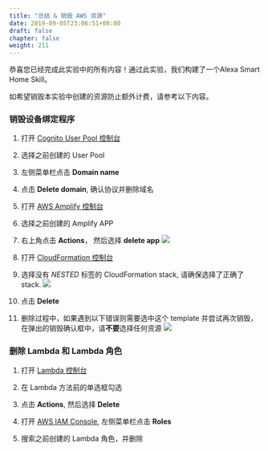 ```yaml
---
title: "总结 & 销毁 AWS 资源"
date: 2019-09-05T23:06:51+08:00
draft: false
chapter: false
weight: 211
---
```


恭喜您已经完成此实验中的所有内容！通过此实验，我们构建了一个Alexa Smart Home Skill。

如希望销毁本实验中创建的资源防止额外计费，请参考以下内容。


### 销毁设备绑定程序

1. 打开 [Cognito User Pool 控制台](https://console.aws.amazon.com/cognito/users/?region=us-east-1)

1. 选择之前创建的 User Pool

1. 左侧菜单栏点击 **Domain name**

1. 点击 **Delete domain**, 确认协议并删除域名

1. 打开 [AWS Amplify 控制台](https://console.aws.amazon.com/amplify/home?region=us-east-1#/)

1. 选择之前创建的 Amplify APP

1. 右上角点击 **Actions**， 然后选择 **delete app**
    ![](/images/smart-home/destroy-amplify-1.png)

1. 打开 [CloudFormation 控制台](https://console.aws.amazon.com/cloudformation/home?region=us-east-1)

1. 选择没有 *NESTED* 标签的 CloudFormation stack, 请确保选择了正确了 stack.
    ![](/images/smart-home/destroy-amplify-2.png)

1. 点击 **Delete**

1. 删除过程中，如果遇到以下错误则需要选中这个 template 并尝试再次销毁，在弹出的销毁确认框中，请**不要**选择任何资源
    ![](/images/smart-home/destroy-amplify-3.png)

### 删除 Lambda 和 Lambda 角色

1. 打开 [Lambda 控制台](https://console.aws.amazon.com/lambda/home?region=us-east-1#/functions)

1. 在 Lambda 方法前的单选框勾选

1. 点击 **Actions**, 然后选择 **Delete**

1. 打开 [AWS IAM Console](https://console.aws.amazon.com/iam/home?region=us-east-1), 左侧菜单栏点击 **Roles**

1. 搜索之前创建的 Lambda 角色，并删除

